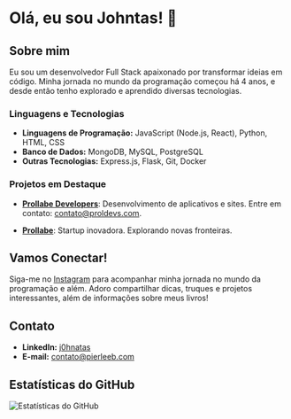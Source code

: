 # Olá, eu sou Johntas! 👋

## Sobre mim

Eu sou um desenvolvedor Full Stack apaixonado por transformar ideias em código. Minha jornada no mundo da programação começou há 4 anos, e desde então tenho explorado e aprendido diversas tecnologias.

### Linguagens e Tecnologias

- **Linguagens de Programação:** JavaScript (Node.js, React), Python, HTML, CSS
- **Banco de Dados:** MongoDB, MySQL, PostgreSQL
- **Outras Tecnologias:** Express.js, Flask, Git, Docker

### Projetos em Destaque

- [**Prollabe Developers**](https://developers.prollabe.com/): Desenvolvimento de aplicativos e sites. Entre em contato: [contato@proldevs.com](mailto:contato@proldevs.com).

- [**Prollabe**](https://prollabe.com): Startup inovadora. Explorando novas fronteiras.

## Vamos Conectar!

Siga-me no [Instagram](https://www.instagram.com/j0hnatas/) para acompanhar minha jornada no mundo da programação e além. Adoro compartilhar dicas, truques e projetos interessantes, além de informações sobre meus livros!

## Contato

- **LinkedIn:** [j0hnatas](link_linkedin)
- **E-mail:** [contato@pierleeb.com](mailto:contato@prollabe.com)

## Estatísticas do GitHub

![Estatísticas do GitHub](https://github-readme-stats.vercel.app/api?username=j0hnatas&show_icons=true&count_private=true&hide=contribs,prs&theme=radical)
